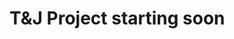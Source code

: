 <!DOCTYPE html>
<html>
<head>
    <title>T&J Project</title>
    <link rel="stylesheet" href="style.css">
</head>
<body>
    <div class="background"></div>
    <div class="centered-text">
        <h1>T&J Project starting soon</h1>
    </div>
</body>
</html>
